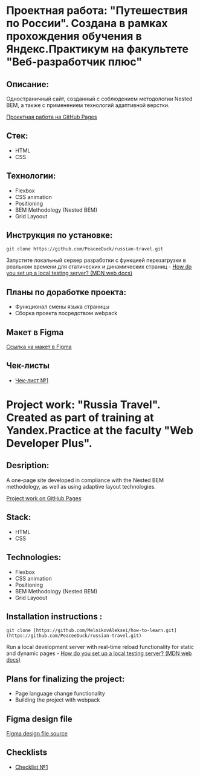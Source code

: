 # Проектная работа: "Путешествия по России". Создана в рамках прохождения обучения в Яндекс.Практикум на факультете "Веб-разработчик плюс" 
## Описание:
Одностраничный сайт, созданный с соблюдением методологии Nested BEM, а также с применением технологий адаптивной верстки.

[Проектная работа на GitHub Pages](https://peaceeduck.github.io/russian-travel/)
## Стек:
- HTML
- CSS
## Технологии:
- Flexbox
- CSS animation
- Positioning
- BEM Methodology (Nested BEM)
- Grid Layoout
## Инструкция по установке:
```
git clone https://github.com/PeaceeDuck/russian-travel.git
```
Запустите локальный сервер разработки с функцией перезагрузки в реальном времени для статических и динамических страниц - [How do you set up a local testing server? (MDN web docs)](https://developer.mozilla.org/en-US/docs/Learn/Common_questions/set_up_a_local_testing_server)
## Планы по доработке проекта:
- Функционал смены языка страницы
- Сборка проекта посредством webpack
## Макет в Figma
[Ссылка на макет в Figma](https://www.figma.com/file/5S2WSbEFL6awjVWJ0NWL8Q/Sprint-3_-Russia-_-desktop-mobile?node-id=28503%3A0)
## Чек-листы
- [Чек-лист №1](https://code.s3.yandex.net/web-developer/checklists-pdf/web-plus/checklist-2.pdf)

# Project work: "Russia Travel". Created as part of training at Yandex.Practice at the faculty "Web Developer Plus". 
## Desription:
A one-page site developed in compliance with the Nested BEM methodology, as well as using adaptive layout technologies.

[Project work on GitHub Pages](https://peaceeduck.github.io/russian-travel/)
## Stack:
- HTML
- CSS
## Technologies:
- Flexbox
- CSS animation
- Positioning
- BEM Methodology (Nested BEM)
- Grid Layoout
## Installation instructions :
```
git clone [https://github.com/MelnikovAleksei/how-to-learn.git](https://github.com/PeaceeDuck/russian-travel.git)
```
Run a local development server with real-time reload functionality for static and dynamic pages - [How do you set up a local testing server? (MDN web docs)](https://developer.mozilla.org/en-US/docs/Learn/Common_questions/set_up_a_local_testing_server)
## Plans for finalizing the project:
- Page language change functionality
- Building the project with webpack
## Figma design file
[Figma design file source](https://www.figma.com/file/5S2WSbEFL6awjVWJ0NWL8Q/Sprint-3_-Russia-_-desktop-mobile?node-id=28503%3A0)
## Checklists
- [Checklist №1](https://code.s3.yandex.net/web-developer/checklists-pdf/web-plus/checklist-2.pdf)
